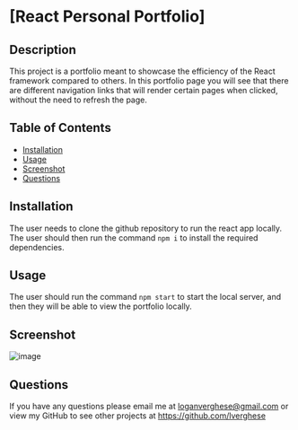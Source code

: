 
# [React Personal Portfolio]

## Description

  This project is a portfolio meant to showcase the efficiency of the React framework compared to others. In this portfolio page you will see that there are different navigation links that will render certain pages when clicked, without the need to refresh the page. 

## Table of Contents

* [Installation](##Installation)
* [Usage](##Usage)
* [Screenshot](##Screenshot)
* [Questions](##Questions)
  
## Installation
The user needs to clone the github repository to run the react app locally. 
The user should then run the command `npm i` to install the required dependencies.

## Usage
The user should run the command `npm start` to start the local server, and then they will be able to view the portfolio locally.



## Screenshot
![image](https://user-images.githubusercontent.com/85531188/140627281-7177b0e3-1054-47cc-8756-7b63de4923b0.png)




## Questions  
If you have any questions please email me at loganverghese@gmail.com or view my GitHub to see other projects at https://github.com/lverghese
